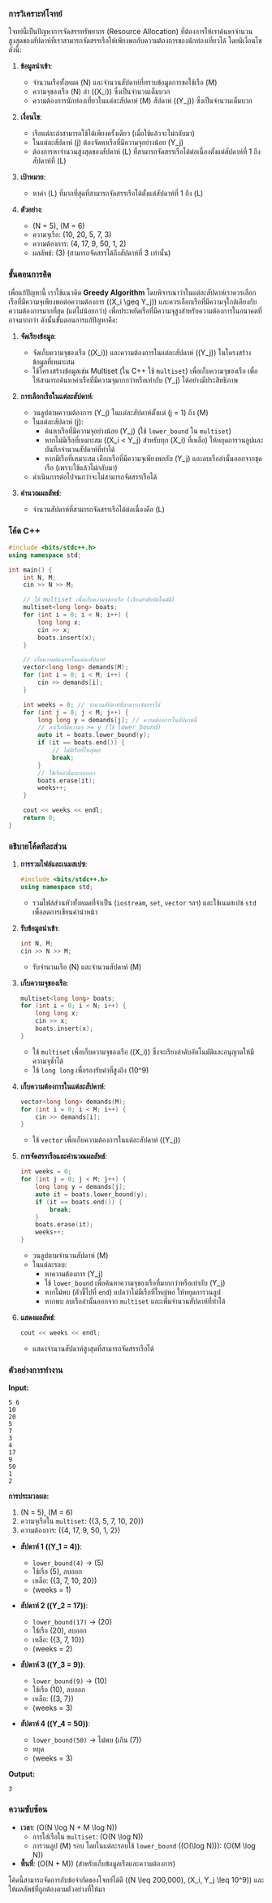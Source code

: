 ### การวิเคราะห์โจทย์

โจทย์นี้เป็นปัญหาการจัดสรรทรัพยากร (Resource Allocation) ที่ต้องการให้เราค้นหาจำนวนสูงสุดของสัปดาห์ที่เราสามารถจัดสรรเรือให้เพียงพอกับความต้องการของนักท่องเที่ยวได้ โดยมีเงื่อนไขดังนี้:

1. **ข้อมูลนำเข้า**:
   - จำนวนเรือทั้งหมด \(N\) และจำนวนสัปดาห์ที่ทราบข้อมูลการขอใช้เรือ \(M\)
   - ความจุของเรือ \(N\) ลำ (\(X_i\)) ซึ่งเป็นจำนวนเต็มบวก
   - ความต้องการนักท่องเที่ยวในแต่ละสัปดาห์ \(M\) สัปดาห์ (\(Y_j\)) ซึ่งเป็นจำนวนเต็มบวก

2. **เงื่อนไข**:
   - เรือแต่ละลำสามารถใช้ได้เพียงครั้งเดียว (เมื่อใช้แล้วจะไม่กลับมา)
   - ในแต่ละสัปดาห์ \(j\) ต้องจัดหาเรือที่มีความจุอย่างน้อย \(Y_j\)
   - ต้องการหาจำนวนสูงสุดของสัปดาห์ \(L\) ที่สามารถจัดสรรเรือได้ต่อเนื่องตั้งแต่สัปดาห์ที่ 1 ถึงสัปดาห์ที่ \(L\)

3. **เป้าหมาย**:
   - หาค่า \(L\) ที่มากที่สุดที่สามารถจัดสรรเรือได้ตั้งแต่สัปดาห์ที่ 1 ถึง \(L\)

4. **ตัวอย่าง**:
   - \(N = 5\), \(M = 6\)
   - ความจุเรือ: \(10, 20, 5, 7, 3\)
   - ความต้องการ: \(4, 17, 9, 50, 1, 2\)
   - ผลลัพธ์: \(3\) (สามารถจัดสรรได้ถึงสัปดาห์ที่ 3 เท่านั้น)

### ขั้นตอนการคิด

เพื่อแก้ปัญหานี้ เราใช้แนวคิด **Greedy Algorithm** โดยพิจารณาว่าในแต่ละสัปดาห์เราควรเลือกเรือที่มีความจุเพียงพอต่อความต้องการ (\(X_i \geq Y_j\)) และควรเลือกเรือที่มีความจุใกล้เคียงกับความต้องการมากที่สุด (แต่ไม่น้อยกว่า) เพื่อประหยัดเรือที่มีความจุสูงสำหรับความต้องการในอนาคตที่อาจมากกว่า ดังนั้นขั้นตอนการแก้ปัญหาคือ:

1. **จัดเรียงข้อมูล**:
   - จัดเก็บความจุของเรือ (\(X_i\)) และความต้องการในแต่ละสัปดาห์ (\(Y_j\)) ในโครงสร้างข้อมูลที่เหมาะสม
   - ใช้โครงสร้างข้อมูลเช่น Multiset (ใน C++ ใช้ `multiset`) เพื่อเก็บความจุของเรือ เพื่อให้สามารถค้นหาค่าเรือที่มีความจุมากกว่าหรือเท่ากับ \(Y_j\) ได้อย่างมีประสิทธิภาพ

2. **การเลือกเรือในแต่ละสัปดาห์**:
   - วนลูปตามความต้องการ \(Y_j\) ในแต่ละสัปดาห์ตั้งแต่ \(j = 1\) ถึง \(M\)
   - ในแต่ละสัปดาห์ \(j\):
     - ค้นหาเรือที่มีความจุอย่างน้อย \(Y_j\) (ใช้ `lower_bound` ใน `multiset`)
     - หากไม่มีเรือที่เหมาะสม (\(X_i < Y_j\) สำหรับทุก \(X_i\) ที่เหลือ) ให้หยุดการวนลูปและบันทึกจำนวนสัปดาห์ที่ทำได้
     - หากมีเรือที่เหมาะสม เลือกเรือที่มีความจุเพียงพอกับ \(Y_j\) และลบเรือลำนั้นออกจากชุดเรือ (เพราะใช้แล้วไม่กลับมา)
   - ดำเนินการต่อไปจนกว่าจะไม่สามารถจัดสรรเรือได้

3. **คำนวณผลลัพธ์**:
   - จำนวนสัปดาห์ที่สามารถจัดสรรเรือได้ต่อเนื่องคือ \(L\)

### โค้ด C++

```cpp
#include <bits/stdc++.h>
using namespace std;

int main() {
    int N, M;
    cin >> N >> M;

    // ใช้ multiset เพื่อเก็บความจุของเรือ (เรียงลำดับอัตโนมัติ)
    multiset<long long> boats;
    for (int i = 0; i < N; i++) {
        long long x;
        cin >> x;
        boats.insert(x);
    }

    // เก็บความต้องการในแต่ละสัปดาห์
    vector<long long> demands(M);
    for (int i = 0; i < M; i++) {
        cin >> demands[i];
    }

    int weeks = 0; // จำนวนสัปดาห์ที่สามารถจัดสรรได้
    for (int j = 0; j < M; j++) {
        long long y = demands[j]; // ความต้องการในสัปดาห์นี้
        // หาเรือที่มีความจุ >= y (ใช้ lower_bound)
        auto it = boats.lower_bound(y);
        if (it == boats.end()) {
            // ไม่มีเรือที่ใหญ่พอ
            break;
        }
        // ใช้เรือลำนี้และลบออก
        boats.erase(it);
        weeks++;
    }

    cout << weeks << endl;
    return 0;
}
```

### อธิบายโค้ดทีละส่วน

1. **การรวมไฟล์และเนมสเปซ**:
   ```cpp
   #include <bits/stdc++.h>
   using namespace std;
   ```
   - รวมไฟล์ส่วนหัวทั้งหมดที่จำเป็น (`iostream`, `set`, `vector` ฯลฯ) และใช้เนมสเปซ `std` เพื่อลดการเขียนคำนำหน้า

2. **รับข้อมูลนำเข้า**:
   ```cpp
   int N, M;
   cin >> N >> M;
   ```
   - รับจำนวนเรือ \(N\) และจำนวนสัปดาห์ \(M\)

3. **เก็บความจุของเรือ**:
   ```cpp
   multiset<long long> boats;
   for (int i = 0; i < N; i++) {
       long long x;
       cin >> x;
       boats.insert(x);
   }
   ```
   - ใช้ `multiset` เพื่อเก็บความจุของเรือ (\(X_i\)) ซึ่งจะเรียงลำดับอัตโนมัติและอนุญาตให้มีความจุซ้ำได้
   - ใช้ `long long` เพื่อรองรับค่าที่สูงถึง \(10^9\)

4. **เก็บความต้องการในแต่ละสัปดาห์**:
   ```cpp
   vector<long long> demands(M);
   for (int i = 0; i < M; i++) {
       cin >> demands[i];
   }
   ```
   - ใช้ `vector` เพื่อเก็บความต้องการในแต่ละสัปดาห์ (\(Y_j\))

5. **การจัดสรรเรือและคำนวณผลลัพธ์**:
   ```cpp
   int weeks = 0;
   for (int j = 0; j < M; j++) {
       long long y = demands[j];
       auto it = boats.lower_bound(y);
       if (it == boats.end()) {
           break;
       }
       boats.erase(it);
       weeks++;
   }
   ```
   - วนลูปตามจำนวนสัปดาห์ \(M\)
   - ในแต่ละรอบ:
     - หาความต้องการ \(Y_j\)
     - ใช้ `lower_bound` เพื่อค้นหาความจุของเรือที่มากกว่าหรือเท่ากับ \(Y_j\)
     - หากไม่พบ (ตัวชี้ไปที่ `end`) แปลว่าไม่มีเรือที่ใหญ่พอ ให้หยุดการวนลูป
     - หากพบ ลบเรือลำนั้นออกจาก `multiset` และเพิ่มจำนวนสัปดาห์ที่ทำได้

6. **แสดงผลลัพธ์**:
   ```cpp
   cout << weeks << endl;
   ```
   - แสดงจำนวนสัปดาห์สูงสุดที่สามารถจัดสรรเรือได้

### ตัวอย่างการทำงาน

**Input:**
```
5 6
10
20
5
7
3
4
17
9
50
1
2
```

**การประมวลผล:**
1. \(N = 5\), \(M = 6\)
2. ความจุเรือใน `multiset`: \(\{3, 5, 7, 10, 20\}\)
3. ความต้องการ: \(\{4, 17, 9, 50, 1, 2\}\)

- **สัปดาห์ 1 (\(Y_1 = 4\))**:
  - `lower_bound(4)` -> \(5\)
  - ใช้เรือ \(5\), ลบออก
  - เหลือ: \(\{3, 7, 10, 20\}\)
  - \(weeks = 1\)

- **สัปดาห์ 2 (\(Y_2 = 17\))**:
  - `lower_bound(17)` -> \(20\)
  - ใช้เรือ \(20\), ลบออก
  - เหลือ: \(\{3, 7, 10\}\)
  - \(weeks = 2\)

- **สัปดาห์ 3 (\(Y_3 = 9\))**:
  - `lower_bound(9)` -> \(10\)
  - ใช้เรือ \(10\), ลบออก
  - เหลือ: \(\{3, 7\}\)
  - \(weeks = 3\)

- **สัปดาห์ 4 (\(Y_4 = 50\))**:
  - `lower_bound(50)` -> ไม่พบ (เกิน \(7\))
  - หยุด
  - \(weeks = 3\)

**Output:**
```
3
```

### ความซับซ้อน
- **เวลา**: \(O(N \log N + M \log N)\)
  - การใส่เรือใน `multiset`: \(O(N \log N)\)
  - การวนลูป \(M\) รอบ โดยในแต่ละรอบใช้ `lower_bound` (\(O(\log N)\)): \(O(M \log N)\)
- **พื้นที่**: \(O(N + M)\) (สำหรับเก็บข้อมูลเรือและความต้องการ)

โค้ดนี้สามารถจัดการกับข้อจำกัดของโจทย์ได้ดี (\(N \leq 200,000\), \(X_i, Y_j \leq 10^9\)) และให้ผลลัพธ์ที่ถูกต้องตามตัวอย่างที่ให้มา